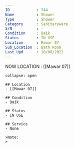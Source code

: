 ```yaml
---
ID            : 744
Name          : Shower
Type          : Shower
Category      : Sanitaryware
S/N           : -
Condition     : Baik
Status        : IN USE
Location      : Mawar 07
Sub_Location  : Bath Room
Last_Upd      : 18/08/2022
---
```



NOW LOCATION : [[Mawar 07]]

```ad-History
collapse: open

## Location
- [[Mawar 07]]

## Condition
- Baik

## Status
- IN USE

## Service
- None

>Note:
>


```

